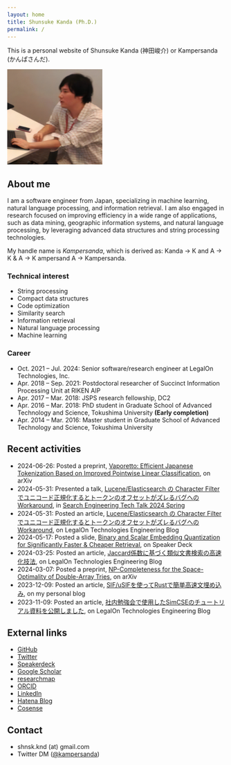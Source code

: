 ```yaml
---
layout: home
title: Shunsuke Kanda (Ph.D.)
permalink: /
---
```


This is a personal website of Shunsuke Kanda (神田峻介) or Kampersanda (かんぱさんだ).

<img src="./assets/images/kampersanda.png" width="220px">

## About me

I am a software engineer from Japan, specializing in machine learning, natural language processing, and information retrieval.
I am also engaged in research focused on improving efficiency in a wide range of applications, such as data mining, geographic information systems, and natural language processing,
by leveraging advanced data structures and string processing technologies.

My handle name is *Kampersanda*, which is derived as:
Kanda → K and A → K & A → K ampersand A → Kampersanda.

### Technical interest

- String processing
- Compact data structures
- Code optimization
- Similarity search
- Information retrieval
- Natural language processing
- Machine learning

### Career

- Oct. 2021 – Jul. 2024: Senior software/research engineer at LegalOn Technologies, Inc.
- Apr. 2018 – Sep. 2021: Postdoctoral researcher of Succinct Information Processing Unit at RIKEN AIP
- Apr. 2017 – Mar. 2018: JSPS research fellowship, DC2
- Apr. 2016 – Mar. 2018: PhD student in Graduate School of Advanced Technology and Science, Tokushima University **(Early completion)**
- Apr. 2014 – Mar. 2016: Master student in Graduate School of Advanced Technology and Science, Tokushima University

## Recent activities

- 2024-06-26: Posted a preprint, [Vaporetto: Efficient Japanese Tokenization Based on Improved Pointwise Linear Classification](https://arxiv.org/abs/2406.17185), on arXiv
- 2024-05-31: Presented a talk, [Lucene/Elasticsearch の Character Filter でユニコード正規化するとトークンのオフセットがズレるバグへの Workaround](https://speakerdeck.com/kampersanda/elasticsearch-no-character-filter-deyunikodozheng-gui-hua-surutotokunnoohusetutogazurerubaguheno-workaround-search-engineering-tech-talk-2024-spring), in [Search Engineering Tech Talk 2024 Spring](https://search-tech.connpass.com/event/318126/)
- 2024-05-31: Posted an article, [Lucene/Elasticsearch の Character Filter でユニコード正規化するとトークンのオフセットがズレるバグへの Workaround](https://tech.legalforce.co.jp/entry/2024/05/31/140717), on LegalOn Technologies Engineering Blog
- 2024-05-17: Posted a slide, [Binary and Scalar Embedding Quantization for Significantly Faster & Cheaper Retrieval](https://speakerdeck.com/kampersanda/binary-and-scalar-embedding-quantization-for-significantly-faster-and-cheaper-retrieval), on Speaker Deck
- 2024-03-25: Posted an article, [Jaccard係数に基づく類似文書検索の高速化技法](https://tech.legalforce.co.jp/entry/2024/03/25/111445), on LegalOn Technologies Engineering Blog
- 2024-03-07: Posted a preprint, [NP-Completeness for the Space-Optimality of Double-Array Tries](https://arxiv.org/abs/2403.04951), on arXiv
- 2023-12-09: Posted an article, [SIF/uSIFを使ってRustで簡単高速文埋め込み](https://kampersanda.hatenablog.jp/entry/2023/12/09/124846), on my personal blog
- 2023-11-09: Posted an article, [社内勉強会で使用したSimCSEのチュートリアル資料を公開しました](https://tech.legalforce.co.jp/entry/2023/11/09/110057), on LegalOn Technologies Engineering Blog

## External links

- [GitHub](https://github.com/kampersanda)
- [Twitter](https://twitter.com/kampersanda)
- [Speakerdeck](https://speakerdeck.com/kampersanda)
- [Google Scholar](https://scholar.google.com/citations?user=9N9FgNQAAAAJ)
- [researchmap](https://researchmap.jp/kampersanda)
- [ORCID](https://orcid.org/0000-0002-5462-122X)
- [LinkedIn](https://www.linkedin.com/in/kampersanda/)
- [Hatena Blog](https://kampersanda.hatenablog.jp/)
- [Cosense](https://scrapbox.io/kampersanda-scraps/)

## Contact

- shnsk.knd (at) gmail.com
- Twitter DM ([@kampersanda](https://twitter.com/kampersanda))
